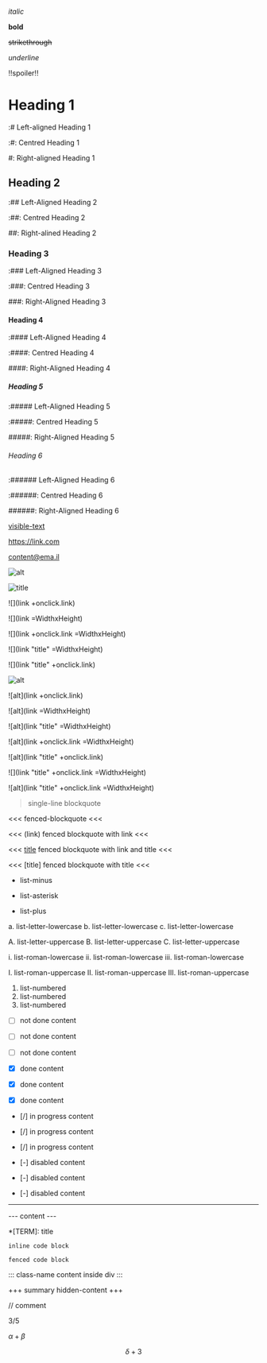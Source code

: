 *italic*

**bold**

~~strikethrough~~

_underline_

!!spoiler!!

# Heading 1

:# Left-aligned Heading 1

:#: Centred Heading 1

#: Right-aligned Heading 1

## Heading 2

:## Left-Aligned Heading 2

:##: Centred Heading 2

##: Right-alined Heading 2

### Heading 3

:### Left-Aligned Heading 3

:###: Centred Heading 3

###: Right-Aligned Heading 3

#### Heading 4

:#### Left-Aligned Heading 4

:####: Centred Heading 4

####: Right-Aligned Heading 4

##### Heading 5

:##### Left-Aligned Heading 5

:#####: Centred Heading 5

#####: Right-Aligned Heading 5

###### Heading 6

:###### Left-Aligned Heading 6

:######: Centred Heading 6

######: Right-Aligned Heading 6


[visible-text](link)

https://link.com

content@ema.il

![alt](link)

![](link "title")

![](link +onclick.link)

![](link =WidthxHeight)

![](link +onclick.link =WidthxHeight)

![](link "title" =WidthxHeight)

![](link "title" +onclick.link)

![alt](link "title")

![alt](link +onclick.link)

![alt](link =WidthxHeight)

![alt](link "title" =WidthxHeight)

![alt](link +onclick.link =WidthxHeight)

![alt](link "title" +onclick.link)

![](link "title" +onclick.link =WidthxHeight)

![alt](link "title" +onclick.link =WidthxHeight)

> single-line blockquote

<<<
fenced-blockquote
<<<

<<< (link)
fenced blockquote with link
<<<

<<< [title](link)
fenced blockquote with link and title
<<<

<<< [title]
fenced blockquote with title
<<<

- list-minus

* list-asterisk

+ list-plus


a. list-letter-lowercase
b. list-letter-lowercase
c. list-letter-lowercase

A. list-letter-uppercase
B. list-letter-uppercase
C. list-letter-uppercase

i. list-roman-lowercase
ii. list-roman-lowercase
iii. list-roman-lowercase

I. list-roman-uppercase
II. list-roman-uppercase
III. list-roman-uppercase

1. list-numbered
2. list-numbered
3. list-numbered

- [ ] not done content

* [ ] not done content

+ [ ] not done content

- [x] done content

* [x] done content

+ [x] done content

- [/] in progress content

* [/] in progress content

+ [/] in progress content

- [-] disabled content

* [-] disabled content

+ [-] disabled content

---

--- content ---

*[TERM]: title

`inline code block`	

```
fenced code block
```

::: class-name
content inside div
:::

+++ summary
hidden-content
+++

// comment

3/5

$\alpha + \beta$

$$\delta + 3$$
